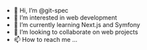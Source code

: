 - 👋 Hi, I’m @git-spec
- 👀 I’m interested in web development
- 🌱 I’m currently learning Next.js and Symfony
- 💞️ I’m looking to collaborate on web projects
- 📫 How to reach me ...

<!---
git-spec/git-spec is a ✨ special ✨ repository because its `README.md` (this file) appears on your GitHub profile.
You can click the Preview link to take a look at your changes.
--->

